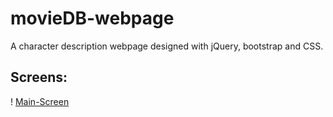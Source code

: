 # movieDB-webpage
A character description webpage designed with jQuery, bootstrap and CSS.

## Screens:


! [Main-Screen](https://github.com/av-7/movieDB-webpage/blob/master/images/Screen.png)
